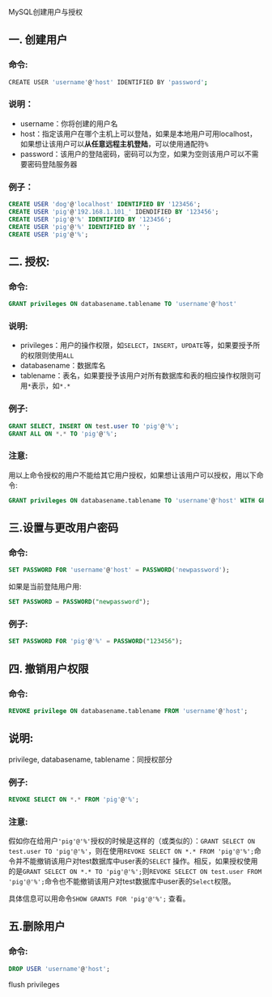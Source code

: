 MySQL创建用户与授权

## 一. 创建用户

### 命令:



```bash
CREATE USER 'username'@'host' IDENTIFIED BY 'password';
```

### 说明：

- username：你将创建的用户名
- host：指定该用户在哪个主机上可以登陆，如果是本地用户可用localhost，如果想让该用户可以**从任意远程主机登陆**，可以使用通配符`%`
- password：该用户的登陆密码，密码可以为空，如果为空则该用户可以不需要密码登陆服务器



### 例子：



```sql
CREATE USER 'dog'@'localhost' IDENTIFIED BY '123456';
CREATE USER 'pig'@'192.168.1.101_' IDENDIFIED BY '123456';
CREATE USER 'pig'@'%' IDENTIFIED BY '123456';
CREATE USER 'pig'@'%' IDENTIFIED BY '';
CREATE USER 'pig'@'%';
```



## 二. 授权:

### 命令:



```sql
GRANT privileges ON databasename.tablename TO 'username'@'host'
```

### 说明:

- privileges：用户的操作权限，如`SELECT`，`INSERT`，`UPDATE`等，如果要授予所的权限则使用`ALL`
- databasename：数据库名
- tablename：表名，如果要授予该用户对所有数据库和表的相应操作权限则可用`*`表示，如`*.*`



### 例子:



```sql
GRANT SELECT, INSERT ON test.user TO 'pig'@'%';
GRANT ALL ON *.* TO 'pig'@'%';
```

### 注意:

用以上命令授权的用户不能给其它用户授权，如果想让该用户可以授权，用以下命令:



```sql
GRANT privileges ON databasename.tablename TO 'username'@'host' WITH GRANT OPTION;
```



## 三.设置与更改用户密码

### 命令:



```sql
SET PASSWORD FOR 'username'@'host' = PASSWORD('newpassword');
```

如果是当前登陆用户用:



```sql
SET PASSWORD = PASSWORD("newpassword");
```

### 例子:



```sql
SET PASSWORD FOR 'pig'@'%' = PASSWORD("123456");
```



## 四. 撤销用户权限

### 命令:



```sql
REVOKE privilege ON databasename.tablename FROM 'username'@'host';
```

## 说明:

privilege, databasename, tablename：同授权部分

### 例子:



```sql
REVOKE SELECT ON *.* FROM 'pig'@'%';
```

### 注意:

假如你在给用户`'pig'@'%'`授权的时候是这样的（或类似的）：`GRANT SELECT ON test.user TO 'pig'@'%'`，则在使用`REVOKE SELECT ON *.* FROM 'pig'@'%';`命令并不能撤销该用户对test数据库中user表的`SELECT` 操作。相反，如果授权使用的是`GRANT SELECT ON *.* TO 'pig'@'%';`则`REVOKE SELECT ON test.user FROM 'pig'@'%';`命令也不能撤销该用户对test数据库中user表的`Select`权限。

具体信息可以用命令`SHOW GRANTS FOR 'pig'@'%';` 查看。



## 五.删除用户

### 命令:



```sql
DROP USER 'username'@'host';
```

flush privileges